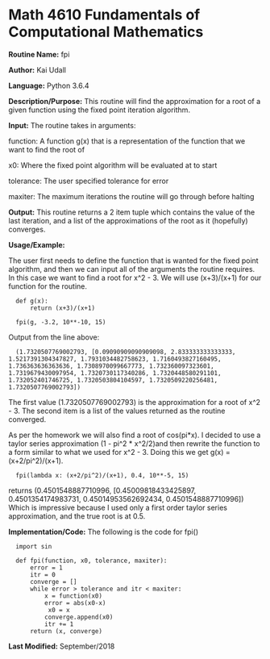 # Math 4610 Fundamentals of Computational Mathematics

**Routine Name:**           fpi

**Author:** Kai Udall

**Language:** Python 3.6.4

**Description/Purpose:** This routine will find the approximation for a root of a given function using the fixed point iteration algorithm.

**Input:** The routine takes in arguments:

function: A function g(x) that is a representation of the function that we want to find the root of

x0: Where the fixed point algorithm will be evaluated at to start

tolerance: The user specified tolerance for error

maxiter: The maximum iterations the routine will go through before halting

**Output:** This routine returns a 2 item tuple which contains the value of the last iteration, and a list of the approximations of the root as it (hopefully) converges.

**Usage/Example:**

The user first needs to define the function that is wanted for the fixed point algorithm, and then we can input all of the arguments the routine requires. In this case we want to find a root for x^2 - 3. We will use (x+3)/(x+1) for our function for the routine.

      def g(x):
          return (x+3)/(x+1)
      
      fpi(g, -3.2, 10**-10, 15)

Output from the line above:

      (1.7320507769002793, [0.09090909090909098, 2.833333333333333, 1.5217391304347827, 1.7931034482758623, 1.7160493827160495, 1.736363636363636, 1.7308970099667773, 1.732360097323601, 1.7319679430097954, 1.7320730117340286, 1.7320448580291101, 1.732052401746725, 1.7320503804104597, 1.7320509220256481, 1.7320507769002793])

The first value (1.7320507769002793) is the approximation for a root of x^2 - 3. The second item is a list of the values returned as the routine converged.

As per the homework we will also find a root of cos(pi*x). 
I decided to use a taylor series approximation (1 - pi^2 * x^2/2)and then rewrite the function to a form similar to what we used for x^2 - 3. Doing this we get g(x) = (x+2/pi^2)/(x+1).

      fpi(lambda x: (x+2/pi^2)/(x+1), 0.4, 10**-5, 15)

returns (0.4501548887710996, [0.45009818433425897, 0.4501354174983731, 0.45014953562692434, 0.4501548887710996])
Which is impressive because I used only a first order taylor series approximation, and the true root is at 0.5.

**Implementation/Code:** The following is the code for fpi()

      import sin
      
      def fpi(function, x0, tolerance, maxiter):
          error = 1
          itr = 0
          converge = []
          while error > tolerance and itr < maxiter:
              x = function(x0)
              error = abs(x0-x)
               x0 = x
              converge.append(x0)
              itr += 1
          return (x, converge)


**Last Modified:** September/2018

